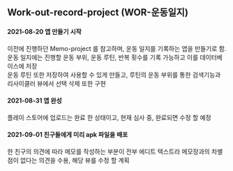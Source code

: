 ## Work-out-record-project (WOR-운동일지) 

#### 2021-08-20 앱 만들기 시작  
이전에 진행하던 Memo-project 를 참고하며, 운동 일지를 기록하는 앱을 만들기로 함.  
운동 일지에는 진행할 운동 부위, 운동 루틴, 반복 횟수를 기록 가능하고 이를 데이터베이스에 저장  
운동 루틴 또한 저장하여 사용할 수 있게 만들고, 루틴의 운동 부위를 통한 검색기능과 리사이클러 뷰에서 선택 삭제 또한 구현

#### 2021-08-31 앱 완성  
플레이 스토어에 업로드는 완료 한 상태이고, 현재 심사 중, 완료되면 수정 할 예정

#### 2021-09-01 친구들에게 미리 apk 파일을 배포
한 친구의 의견에 따라 메모를 작성하는 부분이 전부 에디트 텍스트라 메모장과의 차별점이 없다는 의견을 수용, 해당 뷰를 수정 할 계획 

